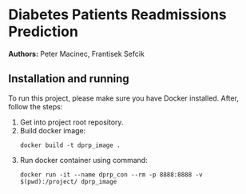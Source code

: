 # Diabetes Patients Readmissions Prediction

**Authors:** Peter Macinec, Frantisek Sefcik

## Installation and running

To run this project, please make sure you have Docker installed. After, follow the steps:
1. Get into project root repository.
1. Build docker image:
    ```
    docker build -t dprp_image .
    ```
1. Run docker container using command: 
    ```
    docker run -it --name dprp_con --rm -p 8888:8888 -v $(pwd):/project/ dprp_image
    ```

